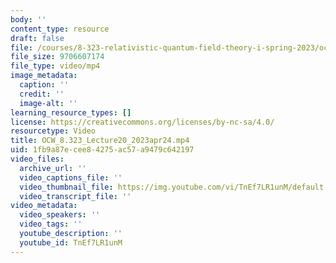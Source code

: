 ```yaml
---
body: ''
content_type: resource
draft: false
file: /courses/8-323-relativistic-quantum-field-theory-i-spring-2023/ocw_8323_lecture20_2023apr24_360p_16_9.mp4
file_size: 9706607174
file_type: video/mp4
image_metadata:
  caption: ''
  credit: ''
  image-alt: ''
learning_resource_types: []
license: https://creativecommons.org/licenses/by-nc-sa/4.0/
resourcetype: Video
title: OCW_8.323_Lecture20_2023apr24.mp4
uid: 1fb9a87e-cee8-4275-ac57-a9479c642197
video_files:
  archive_url: ''
  video_captions_file: ''
  video_thumbnail_file: https://img.youtube.com/vi/TnEf7LR1unM/default.jpg
  video_transcript_file: ''
video_metadata:
  video_speakers: ''
  video_tags: ''
  youtube_description: ''
  youtube_id: TnEf7LR1unM
---
```


